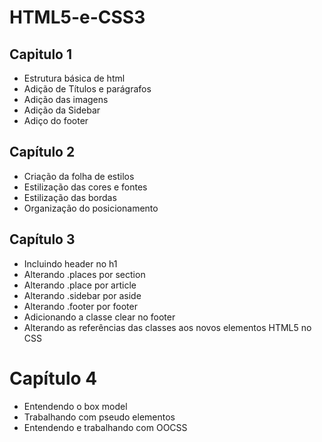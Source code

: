 # HTML5-e-CSS3
## Capitulo 1
 - Estrutura básica de html
 - Adição de Títulos e parágrafos
 - Adição das imagens
 - Adição da Sidebar
 - Adiço do footer
## Capítulo 2
 - Criação da folha de estilos
 - Estilização das cores e fontes
 - Estilização das bordas
 - Organização do posicionamento
## Capítulo 3
 - Incluindo header no h1
 - Alterando .places por section
 - Alterando .place por article
 - Alterando .sidebar por aside
 - Alterando .footer por footer
 - Adicionando a classe clear no footer
 - Alterando as referências das classes aos novos elementos HTML5 no CSS
 # Capítulo 4
 - Entendendo o box model
 - Trabalhando com pseudo elementos
 - Entendendo e trabalhando com OOCSS